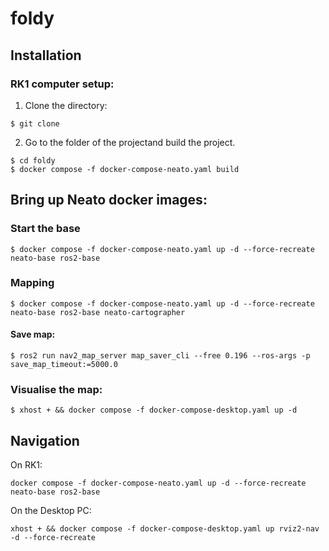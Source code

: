 # foldy

## Installation

### RK1 computer setup:

1) Clone the directory:
```
$ git clone 
```

2) Go to the folder of the projectand build the project.
```
$ cd foldy
$ docker compose -f docker-compose-neato.yaml build
```

## Bring up Neato docker images:

### Start the base
```
$ docker compose -f docker-compose-neato.yaml up -d --force-recreate neato-base ros2-base
```

### Mapping
```
$ docker compose -f docker-compose-neato.yaml up -d --force-recreate neato-base ros2-base neato-cartographer
```

#### Save map:
```
$ ros2 run nav2_map_server map_saver_cli --free 0.196 --ros-args -p save_map_timeout:=5000.0
```

### Visualise the map:
```
$ xhost + && docker compose -f docker-compose-desktop.yaml up -d
```

## Navigation

On RK1:
```
docker compose -f docker-compose-neato.yaml up -d --force-recreate neato-base ros2-base
```

On the Desktop PC:
```
xhost + && docker compose -f docker-compose-desktop.yaml up rviz2-nav -d --force-recreate
```